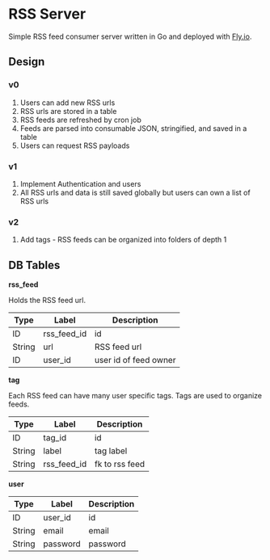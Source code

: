 # RSS Server

Simple RSS feed consumer server written in Go and deployed with [Fly.io](https://fly.io).

## Design

### v0

1. Users can add new RSS urls
1. RSS urls are stored in a table
1. RSS feeds are refreshed by cron job
1. Feeds are parsed into consumable JSON, stringified, and saved in a table
1. Users can request RSS payloads

### v1

1. Implement Authentication and users
2. All RSS urls and data is still saved globally but users can own a list of RSS urls

### v2

1. Add tags - RSS feeds can be organized into folders of depth 1

## DB Tables

**rss_feed**

Holds the RSS feed url.

| Type   | Label       | Description           |
| ------ | ----------- | --------------------- |
| ID     | rss_feed_id | id                    |
| String | url         | RSS feed url          |
| ID     | user_id     | user id of feed owner |

**tag**

Each RSS feed can have many user specific tags.
Tags are used to organize feeds.

| Type   | Label       | Description    |
| ------ | ----------- | -------------- |
| ID     | tag_id      | id             |
| String | label       | tag label      |
| String | rss_feed_id | fk to rss feed |

**user**

| Type   | Label    | Description |
| ------ | -------- | ----------- |
| ID     | user_id  | id          |
| String | email    | email       |
| String | password | password    |
